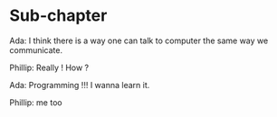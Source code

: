 # Sub-chapter
Ada: I think there is a way one can talk to computer the same way we communicate.

Phillip: Really ! How ?

Ada: Programming !!! I wanna learn it.

Phillip: me too 